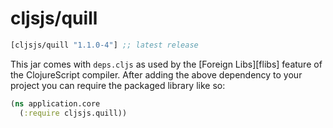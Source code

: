 # cljsjs/quill

[](dependency)
```clojure
[cljsjs/quill "1.1.0-4"] ;; latest release
```
[](/dependency)

This jar comes with `deps.cljs` as used by the [Foreign Libs][flibs] feature
of the ClojureScript compiler. After adding the above dependency to your project
you can require the packaged library like so:

```clojure
(ns application.core
  (:require cljsjs.quill))
```
